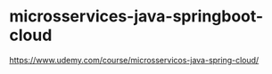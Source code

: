 # microsservices-java-springboot-cloud

https://www.udemy.com/course/microsservicos-java-spring-cloud/
